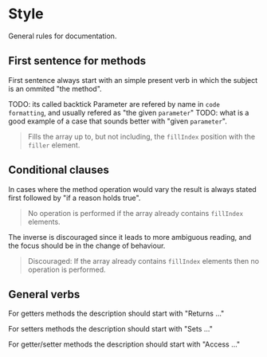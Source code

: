 Style
=====
General rules for documentation.


First sentence for methods
--------------------------
First sentence always start with an simple present verb in which the subject is an ommited "the method".

TODO: its called backtick
Parameter are refered by name in `code formatting`, and usually refered as "the given `parameter`"
TODO: what is a good example of a case that sounds better with "given `parameter`".

> Fills the array up to, but not including, the `fillIndex` position with
the `filler` element.


Conditional clauses
-------------------
In cases where the method operation would vary the result is always stated first followed by "if a reason holds true".

> No operation is performed if the array already contains `fillIndex` elements.

The inverse is discouraged since it leads to more ambiguous reading, and the focus should be in the change of behaviour.

> Discouraged: If the array already contains `fillIndex` elements then no operation is performed.


General verbs
-------------
For getters methods the description should start with "Returns ..."

For setters methods the description should start with "Sets ..."

For getter/setter methods the description should start with "Access ..."